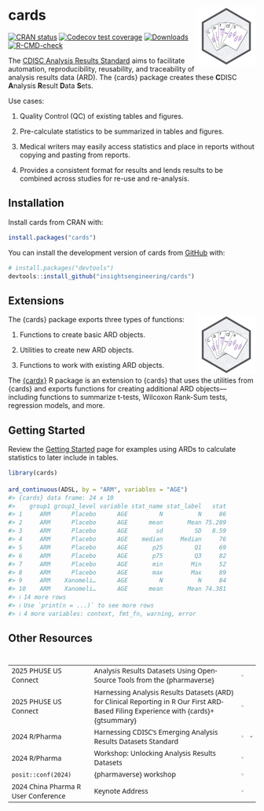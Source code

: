 
<!-- README.md is generated from README.Rmd. Please edit that file -->

# cards <a href="https://insightsengineering.github.io/cards/"><img src="man/figures/logo.png" align="right" height="120" alt="cards website" /></a>

<!-- badges: start -->

[![CRAN
status](https://www.r-pkg.org/badges/version/cards)](https://CRAN.R-project.org/package=cards)
[![Codecov test
coverage](https://codecov.io/gh/insightsengineering/cards/graph/badge.svg)](https://app.codecov.io/gh/insightsengineering/cards)
[![Downloads](https://cranlogs.r-pkg.org/badges/cards)](https://cran.r-project.org/package=cards)
[![R-CMD-check](https://github.com/insightsengineering/cards/actions/workflows/R-CMD-check.yaml/badge.svg)](https://github.com/insightsengineering/cards/actions/workflows/R-CMD-check.yaml)
<!-- badges: end -->

The [CDISC Analysis Results
Standard](https://www.cdisc.org/standards/foundational/analysis-results-standard)
aims to facilitate automation, reproducibility, reusability, and
traceability of analysis results data (ARD). The {cards} package creates
these **C**DISC **A**nalysis **R**esult **D**ata **S**ets.

Use cases:

1.  Quality Control (QC) of existing tables and figures.

2.  Pre-calculate statistics to be summarized in tables and figures.

3.  Medical writers may easily access statistics and place in reports
    without copying and pasting from reports.

4.  Provides a consistent format for results and lends results to be
    combined across studies for re-use and re-analysis.

## Installation

Install cards from CRAN with:

``` r
install.packages("cards")
```

You can install the development version of cards from
[GitHub](https://github.com/) with:

``` r
# install.packages("devtools")
devtools::install_github("insightsengineering/cards")
```

## Extensions

[<img
src="https://raw.githubusercontent.com/insightsengineering/cardx/main/man/figures/logo.png"
style="float: right" width="120" alt="cardx website" />](https://insightsengineering.github.io/cardx/)

The {cards} package exports three types of functions:

1.  Functions to create basic ARD objects.

2.  Utilities to create new ARD objects.

3.  Functions to work with existing ARD objects.

The [{cardx}](https://github.com/insightsengineering/cardx/) R package
is an extension to {cards} that uses the utilities from {cards} and
exports functions for creating additional ARD objects––including
functions to summarize t-tests, Wilcoxon Rank-Sum tests, regression
models, and more.

## Getting Started

Review the [Getting
Started](https://insightsengineering.github.io/cards//main/articles/getting-started.html)
page for examples using ARDs to calculate statistics to later include in
tables.

``` r
library(cards)

ard_continuous(ADSL, by = "ARM", variables = "AGE")
#> {cards} data frame: 24 x 10
#>    group1 group1_level variable stat_name stat_label   stat
#> 1     ARM      Placebo      AGE         N          N     86
#> 2     ARM      Placebo      AGE      mean       Mean 75.209
#> 3     ARM      Placebo      AGE        sd         SD   8.59
#> 4     ARM      Placebo      AGE    median     Median     76
#> 5     ARM      Placebo      AGE       p25         Q1     69
#> 6     ARM      Placebo      AGE       p75         Q3     82
#> 7     ARM      Placebo      AGE       min        Min     52
#> 8     ARM      Placebo      AGE       max        Max     89
#> 9     ARM    Xanomeli…      AGE         N          N     84
#> 10    ARM    Xanomeli…      AGE      mean       Mean 74.381
#> ℹ 14 more rows
#> ℹ Use `print(n = ...)` to see more rows
#> ℹ 4 more variables: context, fmt_fn, warning, error
```

## Other Resources

<div id="wqqztablrs" style="padding-left:0px;padding-right:0px;padding-top:10px;padding-bottom:10px;overflow-x:auto;overflow-y:auto;width:auto;height:auto;">
<style>#wqqztablrs table {
  font-family: system-ui, 'Segoe UI', Roboto, Helvetica, Arial, sans-serif, 'Apple Color Emoji', 'Segoe UI Emoji', 'Segoe UI Symbol', 'Noto Color Emoji';
  -webkit-font-smoothing: antialiased;
  -moz-osx-font-smoothing: grayscale;
}
&#10;#wqqztablrs thead, #wqqztablrs tbody, #wqqztablrs tfoot, #wqqztablrs tr, #wqqztablrs td, #wqqztablrs th {
  border-style: none;
}
&#10;#wqqztablrs p {
  margin: 0;
  padding: 0;
}
&#10;#wqqztablrs .gt_table {
  display: table;
  border-collapse: collapse;
  line-height: normal;
  margin-left: auto;
  margin-right: auto;
  color: #333333;
  font-size: 16px;
  font-weight: normal;
  font-style: normal;
  background-color: #FFFFFF;
  width: auto;
  border-top-style: solid;
  border-top-width: 2px;
  border-top-color: #A8A8A8;
  border-right-style: none;
  border-right-width: 2px;
  border-right-color: #D3D3D3;
  border-bottom-style: solid;
  border-bottom-width: 2px;
  border-bottom-color: #A8A8A8;
  border-left-style: none;
  border-left-width: 2px;
  border-left-color: #D3D3D3;
}
&#10;#wqqztablrs .gt_caption {
  padding-top: 4px;
  padding-bottom: 4px;
}
&#10;#wqqztablrs .gt_title {
  color: #333333;
  font-size: 125%;
  font-weight: initial;
  padding-top: 4px;
  padding-bottom: 4px;
  padding-left: 5px;
  padding-right: 5px;
  border-bottom-color: #FFFFFF;
  border-bottom-width: 0;
}
&#10;#wqqztablrs .gt_subtitle {
  color: #333333;
  font-size: 85%;
  font-weight: initial;
  padding-top: 3px;
  padding-bottom: 5px;
  padding-left: 5px;
  padding-right: 5px;
  border-top-color: #FFFFFF;
  border-top-width: 0;
}
&#10;#wqqztablrs .gt_heading {
  background-color: #FFFFFF;
  text-align: center;
  border-bottom-color: #FFFFFF;
  border-left-style: none;
  border-left-width: 1px;
  border-left-color: #D3D3D3;
  border-right-style: none;
  border-right-width: 1px;
  border-right-color: #D3D3D3;
}
&#10;#wqqztablrs .gt_bottom_border {
  border-bottom-style: solid;
  border-bottom-width: 2px;
  border-bottom-color: #D3D3D3;
}
&#10;#wqqztablrs .gt_col_headings {
  border-top-style: solid;
  border-top-width: 2px;
  border-top-color: #D3D3D3;
  border-bottom-style: solid;
  border-bottom-width: 2px;
  border-bottom-color: #D3D3D3;
  border-left-style: none;
  border-left-width: 1px;
  border-left-color: #D3D3D3;
  border-right-style: none;
  border-right-width: 1px;
  border-right-color: #D3D3D3;
}
&#10;#wqqztablrs .gt_col_heading {
  color: #333333;
  background-color: #FFFFFF;
  font-size: 100%;
  font-weight: normal;
  text-transform: inherit;
  border-left-style: none;
  border-left-width: 1px;
  border-left-color: #D3D3D3;
  border-right-style: none;
  border-right-width: 1px;
  border-right-color: #D3D3D3;
  vertical-align: bottom;
  padding-top: 5px;
  padding-bottom: 6px;
  padding-left: 5px;
  padding-right: 5px;
  overflow-x: hidden;
}
&#10;#wqqztablrs .gt_column_spanner_outer {
  color: #333333;
  background-color: #FFFFFF;
  font-size: 100%;
  font-weight: normal;
  text-transform: inherit;
  padding-top: 0;
  padding-bottom: 0;
  padding-left: 4px;
  padding-right: 4px;
}
&#10;#wqqztablrs .gt_column_spanner_outer:first-child {
  padding-left: 0;
}
&#10;#wqqztablrs .gt_column_spanner_outer:last-child {
  padding-right: 0;
}
&#10;#wqqztablrs .gt_column_spanner {
  border-bottom-style: solid;
  border-bottom-width: 2px;
  border-bottom-color: #D3D3D3;
  vertical-align: bottom;
  padding-top: 5px;
  padding-bottom: 5px;
  overflow-x: hidden;
  display: inline-block;
  width: 100%;
}
&#10;#wqqztablrs .gt_spanner_row {
  border-bottom-style: hidden;
}
&#10;#wqqztablrs .gt_group_heading {
  padding-top: 8px;
  padding-bottom: 8px;
  padding-left: 5px;
  padding-right: 5px;
  color: #333333;
  background-color: #FFFFFF;
  font-size: 100%;
  font-weight: initial;
  text-transform: inherit;
  border-top-style: solid;
  border-top-width: 2px;
  border-top-color: #D3D3D3;
  border-bottom-style: solid;
  border-bottom-width: 2px;
  border-bottom-color: #D3D3D3;
  border-left-style: none;
  border-left-width: 1px;
  border-left-color: #D3D3D3;
  border-right-style: none;
  border-right-width: 1px;
  border-right-color: #D3D3D3;
  vertical-align: middle;
  text-align: left;
}
&#10;#wqqztablrs .gt_empty_group_heading {
  padding: 0.5px;
  color: #333333;
  background-color: #FFFFFF;
  font-size: 100%;
  font-weight: initial;
  border-top-style: solid;
  border-top-width: 2px;
  border-top-color: #D3D3D3;
  border-bottom-style: solid;
  border-bottom-width: 2px;
  border-bottom-color: #D3D3D3;
  vertical-align: middle;
}
&#10;#wqqztablrs .gt_from_md > :first-child {
  margin-top: 0;
}
&#10;#wqqztablrs .gt_from_md > :last-child {
  margin-bottom: 0;
}
&#10;#wqqztablrs .gt_row {
  padding-top: 8px;
  padding-bottom: 8px;
  padding-left: 5px;
  padding-right: 5px;
  margin: 10px;
  border-top-style: solid;
  border-top-width: 1px;
  border-top-color: #D3D3D3;
  border-left-style: none;
  border-left-width: 1px;
  border-left-color: #D3D3D3;
  border-right-style: none;
  border-right-width: 1px;
  border-right-color: #D3D3D3;
  vertical-align: middle;
  overflow-x: hidden;
}
&#10;#wqqztablrs .gt_stub {
  color: #333333;
  background-color: #FFFFFF;
  font-size: 100%;
  font-weight: initial;
  text-transform: inherit;
  border-right-style: solid;
  border-right-width: 2px;
  border-right-color: #D3D3D3;
  padding-left: 5px;
  padding-right: 5px;
}
&#10;#wqqztablrs .gt_stub_row_group {
  color: #333333;
  background-color: #FFFFFF;
  font-size: 100%;
  font-weight: initial;
  text-transform: inherit;
  border-right-style: solid;
  border-right-width: 2px;
  border-right-color: #D3D3D3;
  padding-left: 5px;
  padding-right: 5px;
  vertical-align: top;
}
&#10;#wqqztablrs .gt_row_group_first td {
  border-top-width: 2px;
}
&#10;#wqqztablrs .gt_row_group_first th {
  border-top-width: 2px;
}
&#10;#wqqztablrs .gt_summary_row {
  color: #333333;
  background-color: #FFFFFF;
  text-transform: inherit;
  padding-top: 8px;
  padding-bottom: 8px;
  padding-left: 5px;
  padding-right: 5px;
}
&#10;#wqqztablrs .gt_first_summary_row {
  border-top-style: solid;
  border-top-color: #D3D3D3;
}
&#10;#wqqztablrs .gt_first_summary_row.thick {
  border-top-width: 2px;
}
&#10;#wqqztablrs .gt_last_summary_row {
  padding-top: 8px;
  padding-bottom: 8px;
  padding-left: 5px;
  padding-right: 5px;
  border-bottom-style: solid;
  border-bottom-width: 2px;
  border-bottom-color: #D3D3D3;
}
&#10;#wqqztablrs .gt_grand_summary_row {
  color: #333333;
  background-color: #FFFFFF;
  text-transform: inherit;
  padding-top: 8px;
  padding-bottom: 8px;
  padding-left: 5px;
  padding-right: 5px;
}
&#10;#wqqztablrs .gt_first_grand_summary_row {
  padding-top: 8px;
  padding-bottom: 8px;
  padding-left: 5px;
  padding-right: 5px;
  border-top-style: double;
  border-top-width: 6px;
  border-top-color: #D3D3D3;
}
&#10;#wqqztablrs .gt_last_grand_summary_row_top {
  padding-top: 8px;
  padding-bottom: 8px;
  padding-left: 5px;
  padding-right: 5px;
  border-bottom-style: double;
  border-bottom-width: 6px;
  border-bottom-color: #D3D3D3;
}
&#10;#wqqztablrs .gt_striped {
  background-color: rgba(128, 128, 128, 0.05);
}
&#10;#wqqztablrs .gt_table_body {
  border-top-style: solid;
  border-top-width: 2px;
  border-top-color: #D3D3D3;
  border-bottom-style: solid;
  border-bottom-width: 2px;
  border-bottom-color: #D3D3D3;
}
&#10;#wqqztablrs .gt_footnotes {
  color: #333333;
  background-color: #FFFFFF;
  border-bottom-style: none;
  border-bottom-width: 2px;
  border-bottom-color: #D3D3D3;
  border-left-style: none;
  border-left-width: 2px;
  border-left-color: #D3D3D3;
  border-right-style: none;
  border-right-width: 2px;
  border-right-color: #D3D3D3;
}
&#10;#wqqztablrs .gt_footnote {
  margin: 0px;
  font-size: 90%;
  padding-top: 4px;
  padding-bottom: 4px;
  padding-left: 5px;
  padding-right: 5px;
}
&#10;#wqqztablrs .gt_sourcenotes {
  color: #333333;
  background-color: #FFFFFF;
  border-bottom-style: none;
  border-bottom-width: 2px;
  border-bottom-color: #D3D3D3;
  border-left-style: none;
  border-left-width: 2px;
  border-left-color: #D3D3D3;
  border-right-style: none;
  border-right-width: 2px;
  border-right-color: #D3D3D3;
}
&#10;#wqqztablrs .gt_sourcenote {
  font-size: 90%;
  padding-top: 4px;
  padding-bottom: 4px;
  padding-left: 5px;
  padding-right: 5px;
}
&#10;#wqqztablrs .gt_left {
  text-align: left;
}
&#10;#wqqztablrs .gt_center {
  text-align: center;
}
&#10;#wqqztablrs .gt_right {
  text-align: right;
  font-variant-numeric: tabular-nums;
}
&#10;#wqqztablrs .gt_font_normal {
  font-weight: normal;
}
&#10;#wqqztablrs .gt_font_bold {
  font-weight: bold;
}
&#10;#wqqztablrs .gt_font_italic {
  font-style: italic;
}
&#10;#wqqztablrs .gt_super {
  font-size: 65%;
}
&#10;#wqqztablrs .gt_footnote_marks {
  font-size: 75%;
  vertical-align: 0.4em;
  position: initial;
}
&#10;#wqqztablrs .gt_asterisk {
  font-size: 100%;
  vertical-align: 0;
}
&#10;#wqqztablrs .gt_indent_1 {
  text-indent: 5px;
}
&#10;#wqqztablrs .gt_indent_2 {
  text-indent: 10px;
}
&#10;#wqqztablrs .gt_indent_3 {
  text-indent: 15px;
}
&#10;#wqqztablrs .gt_indent_4 {
  text-indent: 20px;
}
&#10;#wqqztablrs .gt_indent_5 {
  text-indent: 25px;
}
&#10;#wqqztablrs .katex-display {
  display: inline-flex !important;
  margin-bottom: 0.75em !important;
}
&#10;#wqqztablrs div.Reactable > div.rt-table > div.rt-thead > div.rt-tr.rt-tr-group-header > div.rt-th-group:after {
  height: 0px !important;
}
</style>
<table class="gt_table" data-quarto-disable-processing="false" data-quarto-bootstrap="false">
  &#10;  <tbody class="gt_table_body">
    <tr><td headers="venue" class="gt_row gt_left"><span class='gt_from_md'>2025 PHUSE US Connect</span></td>
<td headers="title" class="gt_row gt_left"><span class='gt_from_md'>Analysis Results Datasets Using Open-Source Tools from the {pharmaverse}</span></td>
<td headers="url_slides" class="gt_row gt_center"><span style="white-space: pre;"><a href="https://www.danieldsjoberg.com/ARD-PHUSE-workshop-2025/" target="_blank" style="color:#008B8B;text-decoration:underline;text-underline-position: under;display: inline-block;"><svg aria-hidden="true" role="img" viewBox="0 0 576 512" style="height:1em;width:1.12em;vertical-align:-0.125em;margin-left:auto;margin-right:auto;font-size:inherit;fill:#808080;overflow:visible;position:relative;"><path d="M64 0C28.7 0 0 28.7 0 64V352c0 35.3 28.7 64 64 64H240l-10.7 32H160c-17.7 0-32 14.3-32 32s14.3 32 32 32H416c17.7 0 32-14.3 32-32s-14.3-32-32-32H346.7L336 416H512c35.3 0 64-28.7 64-64V64c0-35.3-28.7-64-64-64H64zM512 64V352H64V64H512z"/></svg></a></span></td>
<td headers="url_video" class="gt_row gt_center"><br /></td></tr>
    <tr><td headers="venue" class="gt_row gt_left"><span class='gt_from_md'>2025 PHUSE US Connect</span></td>
<td headers="title" class="gt_row gt_left"><span class='gt_from_md'>Harnessing Analysis Results Datasets (ARD) for Clinical Reporting in R
Our First ARD-Based Filing Experience with {cards}+{gtsummary}</span></td>
<td headers="url_slides" class="gt_row gt_center"><span style="white-space: pre;"><a href="https://www.danieldsjoberg.com/ARD-PHUSE-talk-2025/" target="_blank" style="color:#008B8B;text-decoration:underline;text-underline-position: under;display: inline-block;"><svg aria-hidden="true" role="img" viewBox="0 0 576 512" style="height:1em;width:1.12em;vertical-align:-0.125em;margin-left:auto;margin-right:auto;font-size:inherit;fill:#808080;overflow:visible;position:relative;"><path d="M64 0C28.7 0 0 28.7 0 64V352c0 35.3 28.7 64 64 64H240l-10.7 32H160c-17.7 0-32 14.3-32 32s14.3 32 32 32H416c17.7 0 32-14.3 32-32s-14.3-32-32-32H346.7L336 416H512c35.3 0 64-28.7 64-64V64c0-35.3-28.7-64-64-64H64zM512 64V352H64V64H512z"/></svg></a></span></td>
<td headers="url_video" class="gt_row gt_center"><br /></td></tr>
    <tr><td headers="venue" class="gt_row gt_left"><span class='gt_from_md'>2024 R/Pharma</span></td>
<td headers="title" class="gt_row gt_left"><span class='gt_from_md'>Harnessing CDISC’s Emerging Analysis Results Datasets Standard</span></td>
<td headers="url_slides" class="gt_row gt_center"><span style="white-space: pre;"><a href="https://www.danieldsjoberg.com/ARD-RinPharma-talk-2024/" target="_blank" style="color:#008B8B;text-decoration:underline;text-underline-position: under;display: inline-block;"><svg aria-hidden="true" role="img" viewBox="0 0 576 512" style="height:1em;width:1.12em;vertical-align:-0.125em;margin-left:auto;margin-right:auto;font-size:inherit;fill:#808080;overflow:visible;position:relative;"><path d="M64 0C28.7 0 0 28.7 0 64V352c0 35.3 28.7 64 64 64H240l-10.7 32H160c-17.7 0-32 14.3-32 32s14.3 32 32 32H416c17.7 0 32-14.3 32-32s-14.3-32-32-32H346.7L336 416H512c35.3 0 64-28.7 64-64V64c0-35.3-28.7-64-64-64H64zM512 64V352H64V64H512z"/></svg></a></span></td>
<td headers="url_video" class="gt_row gt_center"><span style="white-space: pre;"><a href="https://www.youtube.com/watch?v=tDb6O6a5lbc" target="_blank" style="color:#008B8B;text-decoration:underline;text-underline-position: under;display: inline-block;"><svg aria-hidden="true" role="img" viewBox="0 0 576 512" style="height:1em;width:1.12em;vertical-align:-0.125em;margin-left:auto;margin-right:auto;font-size:inherit;fill:#808080;overflow:visible;position:relative;"><path d="M549.655 124.083c-6.281-23.65-24.787-42.276-48.284-48.597C458.781 64 288 64 288 64S117.22 64 74.629 75.486c-23.497 6.322-42.003 24.947-48.284 48.597-11.412 42.867-11.412 132.305-11.412 132.305s0 89.438 11.412 132.305c6.281 23.65 24.787 41.5 48.284 47.821C117.22 448 288 448 288 448s170.78 0 213.371-11.486c23.497-6.321 42.003-24.171 48.284-47.821 11.412-42.867 11.412-132.305 11.412-132.305s0-89.438-11.412-132.305zm-317.51 213.508V175.185l142.739 81.205-142.739 81.201z"/></svg></a></span></td></tr>
    <tr><td headers="venue" class="gt_row gt_left"><span class='gt_from_md'>2024 R/Pharma</span></td>
<td headers="title" class="gt_row gt_left"><span class='gt_from_md'>Workshop: Unlocking Analysis Results Datasets</span></td>
<td headers="url_slides" class="gt_row gt_center"><span style="white-space: pre;"><a href="https://www.danieldsjoberg.com/ARD-RinPharma-workshop-2024/" target="_blank" style="color:#008B8B;text-decoration:underline;text-underline-position: under;display: inline-block;"><svg aria-hidden="true" role="img" viewBox="0 0 576 512" style="height:1em;width:1.12em;vertical-align:-0.125em;margin-left:auto;margin-right:auto;font-size:inherit;fill:#808080;overflow:visible;position:relative;"><path d="M64 0C28.7 0 0 28.7 0 64V352c0 35.3 28.7 64 64 64H240l-10.7 32H160c-17.7 0-32 14.3-32 32s14.3 32 32 32H416c17.7 0 32-14.3 32-32s-14.3-32-32-32H346.7L336 416H512c35.3 0 64-28.7 64-64V64c0-35.3-28.7-64-64-64H64zM512 64V352H64V64H512z"/></svg></a></span></td>
<td headers="url_video" class="gt_row gt_center"><br /></td></tr>
    <tr><td headers="venue" class="gt_row gt_left"><span class='gt_from_md'><code>posit::conf(2024)</code></span></td>
<td headers="title" class="gt_row gt_left"><span class='gt_from_md'>{pharmaverse} workshop</span></td>
<td headers="url_slides" class="gt_row gt_center"><span style="white-space: pre;"><a href="https://posit-conf-2024.github.io/pharmaverse/#schedule" target="_blank" style="color:#008B8B;text-decoration:underline;text-underline-position: under;display: inline-block;"><svg aria-hidden="true" role="img" viewBox="0 0 576 512" style="height:1em;width:1.12em;vertical-align:-0.125em;margin-left:auto;margin-right:auto;font-size:inherit;fill:#808080;overflow:visible;position:relative;"><path d="M64 0C28.7 0 0 28.7 0 64V352c0 35.3 28.7 64 64 64H240l-10.7 32H160c-17.7 0-32 14.3-32 32s14.3 32 32 32H416c17.7 0 32-14.3 32-32s-14.3-32-32-32H346.7L336 416H512c35.3 0 64-28.7 64-64V64c0-35.3-28.7-64-64-64H64zM512 64V352H64V64H512z"/></svg></a></span></td>
<td headers="url_video" class="gt_row gt_center"><br /></td></tr>
    <tr><td headers="venue" class="gt_row gt_left"><span class='gt_from_md'>2024 China Pharma R User Conference</span></td>
<td headers="title" class="gt_row gt_left"><span class='gt_from_md'>Keynote Address</span></td>
<td headers="url_slides" class="gt_row gt_center"><span style="white-space: pre;"><a href="https://www.danieldsjoberg.com/china-pharma-keynote-2024/material.html" target="_blank" style="color:#008B8B;text-decoration:underline;text-underline-position: under;display: inline-block;"><svg aria-hidden="true" role="img" viewBox="0 0 576 512" style="height:1em;width:1.12em;vertical-align:-0.125em;margin-left:auto;margin-right:auto;font-size:inherit;fill:#808080;overflow:visible;position:relative;"><path d="M64 0C28.7 0 0 28.7 0 64V352c0 35.3 28.7 64 64 64H240l-10.7 32H160c-17.7 0-32 14.3-32 32s14.3 32 32 32H416c17.7 0 32-14.3 32-32s-14.3-32-32-32H346.7L336 416H512c35.3 0 64-28.7 64-64V64c0-35.3-28.7-64-64-64H64zM512 64V352H64V64H512z"/></svg></a></span></td>
<td headers="url_video" class="gt_row gt_center"><br /></td></tr>
  </tbody>
  &#10;  
</table>
</div>
